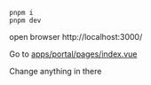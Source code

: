 
```
pnpm i
pnpm dev
```


open browser http://localhost:3000/

Go to [apps/portal/pages/index.vue](apps/nuxt-app/pages/index.vue)

Change anything in there
